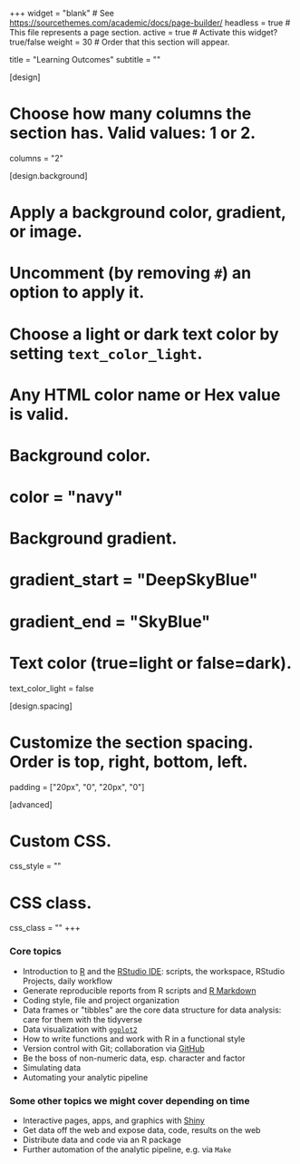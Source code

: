 +++
widget = "blank"  # See https://sourcethemes.com/academic/docs/page-builder/
headless = true  # This file represents a page section.
active = true  # Activate this widget? true/false
weight = 30  # Order that this section will appear.

title = "Learning Outcomes"
subtitle = ""

[design]
  # Choose how many columns the section has. Valid values: 1 or 2.
  columns = "2"

[design.background]
  # Apply a background color, gradient, or image.
  #   Uncomment (by removing `#`) an option to apply it.
  #   Choose a light or dark text color by setting `text_color_light`.
  #   Any HTML color name or Hex value is valid.

  # Background color.
  # color = "navy"
  
  # Background gradient.
  # gradient_start = "DeepSkyBlue"
  # gradient_end = "SkyBlue"
  
  # Text color (true=light or false=dark).
  text_color_light = false

[design.spacing]
  # Customize the section spacing. Order is top, right, bottom, left.
  padding = ["20px", "0", "20px", "0"]

[advanced]
 # Custom CSS. 
 css_style = ""
 
 # CSS class.
 css_class = ""
+++

### Core topics

- Introduction to [R](http://www.r-project.org) and the [RStudio IDE](http://www.rstudio.com/products/rstudio/): scripts, the workspace, RStudio Projects, daily workflow
- Generate reproducible reports from R scripts and [R Markdown](http://rmarkdown.rstudio.com)
- Coding style, file and project organization
- Data frames or "tibbles" are the core data structure for data analysis: care for them with the tidyverse
- Data visualization with [`ggplot2`](http://ggplot2.org)
- How to write functions and work with R in a functional style
- Version control with Git; collaboration via [GitHub](https://github.com)
- Be the boss of non-numeric data, esp. character and factor
- Simulating data
- Automating your analytic pipeline

### Some other topics we might cover depending on time
- Interactive pages, apps, and graphics with [Shiny](http://shiny.rstudio.com)
- Get data off the web and expose data, code, results on the web
- Distribute data and code via an R package
- Further automation of the analytic pipeline, e.g. via `Make`
